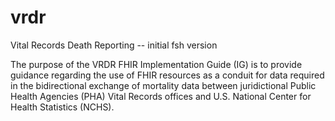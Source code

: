 # vrdr
Vital Records Death Reporting -- initial fsh version

The purpose of the VRDR FHIR Implementation Guide (IG) is to provide guidance regarding the use of FHIR resources as a conduit for data required in the bidirectional exchange of mortality data between juridictional Public Health Agencies (PHA) Vital Records offices and U.S. National Center for Health Statistics (NCHS).
